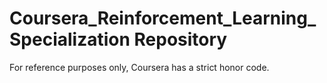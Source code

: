 # Coursera_Reinforcement_Learning_Specialization Repository

For reference purposes only, Coursera has a strict honor code.
